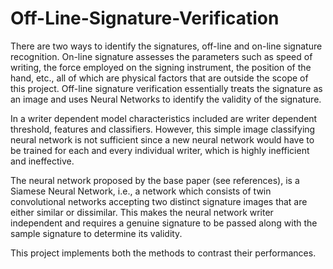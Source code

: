 # Off-Line-Signature-Verification

There are two ways to identify the signatures, off-line and on-line signature recognition. On-line signature assesses the parameters such as speed of writing, the force employed on the signing instrument, the position of the hand, etc., all of which are physical factors that are outside the scope of this project. Off-line signature verification essentially treats the signature as an image and uses Neural Networks to identify the validity of the signature. 

In a writer dependent model characteristics included are writer dependent threshold, features and classifiers. However, this simple image classifying neural network is not sufficient since a new neural network would have to be trained for each and every individual writer, which is highly inefficient and ineffective. 

The neural network proposed by the base paper (see references), is a Siamese Neural Network, i.e., a network which consists of twin convolutional networks accepting two distinct signature images that are either similar or dissimilar. This makes the neural network writer independent and requires a genuine signature to be passed along with the sample signature to determine its validity. 

This project implements both the methods to contrast their performances. 
